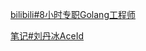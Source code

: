 
[bilibili#8小时专职Golang工程师](https://www.bilibili.com/video/BV1gf4y1r79E)

[笔记#刘丹冰AceId](https://www.yuque.com/aceld/mo95lb/)
